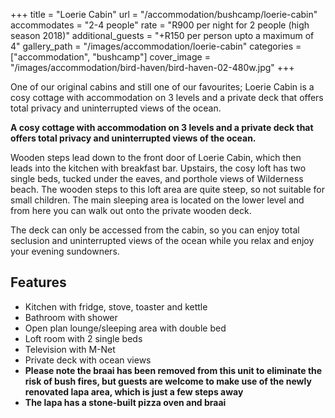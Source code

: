 +++
title = "Loerie Cabin"
url = "/accommodation/bushcamp/loerie-cabin"
accommodates = "2-4 people"
rate = "R900 per night for 2 people (high season 2018)"
additional_guests = "+R150 per person upto a maximum of 4"
gallery_path = "/images/accommodation/loerie-cabin"
categories = ["accommodation", "bushcamp"]
cover_image = "/images/accommodation/bird-haven/bird-haven-02-480w.jpg"
+++

One of our original cabins and still one of our favourites; Loerie Cabin is a cosy cottage with accommodation on 3 levels and a private deck that offers total privacy and uninterrupted views of the ocean. 
 <!--more-->
**A cosy cottage with accommodation on 3 levels and a private deck that offers total privacy and uninterrupted views of the ocean.**

Wooden steps lead down to the front door of Loerie Cabin, which then leads into the kitchen with breakfast bar. Upstairs, the cosy loft has two single beds, tucked under the eaves, and porthole views of Wilderness beach. The wooden steps to this loft area are quite steep, so not suitable for small children. The main sleeping area is located on the lower level and from here you can walk out onto the private wooden deck.

The deck can only be accessed from the cabin, so you can enjoy total seclusion and uninterrupted views of the ocean while you relax and enjoy your evening sundowners.

## Features

*   Kitchen with fridge, stove, toaster and kettle
*   Bathroom with shower
*   Open plan lounge/sleeping area with double bed
*   Loft room with 2 single beds
*   Television with M-Net
*   Private deck with ocean views
*   **Please note the braai has been removed from this unit to eliminate the risk of bush fires, but guests are welcome to make use of the newly renovated lapa area, which is just a few steps away**
*   **The lapa has a stone-built pizza oven and braai**